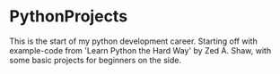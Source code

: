 # PythonProjects

This is the start of my python development career. Starting off with example-code from 'Learn Python the Hard Way' by Zed A. Shaw, with some basic projects for beginners on the side.
